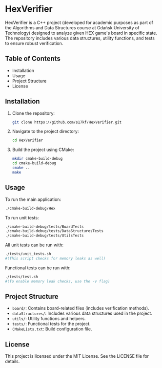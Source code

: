 # HexVerifier

HexVerifier is a C++ project (developed for academic purposes as part of the Algorithms and Data Structures course at Gdańsk University of Technology) designed to analyze given HEX game's board in specific state. The repository includes various data structures, utility functions, and tests to ensure robust verification.

## Table of Contents
- Installation
- Usage
- Project Structure
- License

## Installation

1. Clone the repository:
   ```sh
   git clone https://github.com/s17kf/HexVerifier.git
   ```

2. Navigate to the project directory:
    ```sh
    cd HexVerifier
    ```

3. Build the project using CMake:
    ```sh
    mkdir cmake-build-debug
    cd cmake-build-debug
    cmake ..
    make
    ```

## Usage

To run the main application:
  ```sh
  ./cmake-build-debug/Hex
  ```

To run unit tests:
  ```sh
  ./cmake-build-debug/tests/BoardTests
  ./cmake-build-debug/tests/DataStructuresTests
  ./cmake-build-debug/tests/UtilsTests
  ```

All unit tests can be run with:
  ```sh
  ./tests/unit_tests.sh
  #(This script checks for memory leaks as well)
  ```

Functional tests can be run with:
  ```sh
  ./tests/test.sh
  #(To enable memory leak checks, use the -v flag)
  ```

## Project Structure

- `board/`: Contains board-related files (includes verification methods).
- `dataStructures/`: Includes various data structures used in the project.
- `utils/`: Utility functions and helpers.
- `tests/`: Functional tests for the project.
- `CMakeLists.txt`: Build configuration file.

## License

This project is licensed under the MIT License. See the LICENSE file for details.
